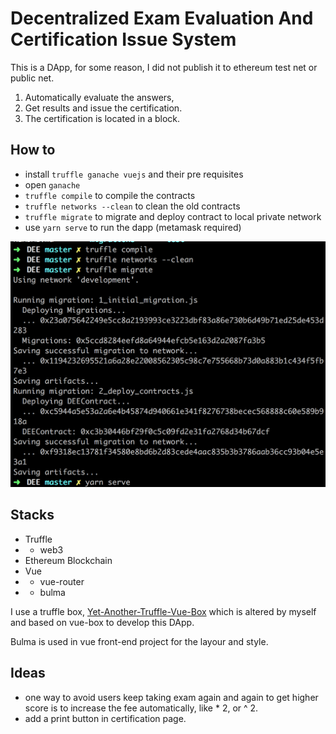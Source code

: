 # Decentralized Exam Evaluation And Certification Issue System

This is a DApp, for some reason, I did not publish it to ethereum test net or public net.

1. Automatically evaluate the answers,
2. Get results and issue the certification.
3. The certification is located in a block.



## How to
- install `truffle ganache vuejs` and their pre requisites
- open `ganache`
- `truffle compile` to compile the contracts
- `truffle networks --clean` to clean the old contracts
- `truffle migrate` to migrate and deploy contract to local private network
- use `yarn serve` to run the dapp (metamask required)

![screen shot of commands order](https://raw.githubusercontent.com/tim-hub/picgo-pictures-sample2/master/public/imagesScreen%20Shot%202018-08-02%20at%209.53.56%20PM.png)

## Stacks
- Truffle
- - web3
- Ethereum Blockchain
- Vue
- - vue-router
- - bulma

I use a truffle box, [Yet-Another-Truffle-Vue-Box](https://github.com/tim-hub/Yet-Another-Truffle-Vue-Box) which is altered by myself and based on vue-box to develop this DApp.

Bulma is used in vue front-end project for the layour and style.

## Ideas
- one way to avoid users keep taking exam again and again to get higher score is to increase the fee automatically, like * 2, or ^ 2.
- add a print button in certification page.